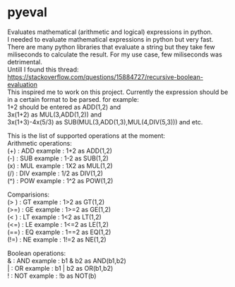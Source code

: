# pyeval
Evaluates mathematical (arithmetic and logical) expressions in python.   
I needed to evaluate mathematical expressions in python but very fast. There are many python libraries that evaluate a string but they take few miliseconds to calculate the result. For my use case, few miliseconds was detrimental.   
Untill I found this thread:  
https://stackoverflow.com/questions/15884727/recursive-boolean-evaluation  
This inspired me to work on this project. Currently the expression should be in a certain format to be parsed. for example:  
1+2 should be entered as ADD(1,2)  and  
3x(1+2) as MUL(3,ADD(1,2)) and  
3x(1+3)-4x(5/3) as SUB(MUL(3,ADD(1,3),MUL(4,DIV(5,3))) and etc.

This is the list of supported operations at the moment:  
Arithmetic operations:    
(+) : ADD    example : 1+2 as ADD(1,2)    
(-) : SUB    example : 1-2 as SUB(1,2)    
(x) : MUL    example : 1X2 as MUL(1,2)    
(/) : DIV    example : 1/2 as DIV(1,2)    
(^) : POW    example : 1^2 as POW(1,2)    

Comparisions:  
(> )  : GT    example : 1>2  as GT(1,2)  
(>=) : GE    example : 1>=2 as GE(1,2)  
(< ) : LT    example : 1<2  as LT(1,2)  
(<=) : LE    example : 1<=2 as LE(1,2)  
(==) : EQ    example : 1==2 as EQ(1,2)  
(!=) : NE    example : 1!=2 as NE(1,2)  

Boolean operations:  
& : AND    example : b1 & b2 as AND(b1,b2)  
| : OR     example : b1 | b2 as OR(b1,b2)  
! : NOT    example : !b      as NOT(b)  

